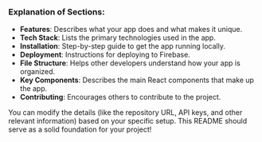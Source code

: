 
### **Explanation of Sections**:
- **Features**: Describes what your app does and what makes it unique.
- **Tech Stack**: Lists the primary technologies used in the app.
- **Installation**: Step-by-step guide to get the app running locally.
- **Deployment**: Instructions for deploying to Firebase.
- **File Structure**: Helps other developers understand how your app is organized.
- **Key Components**: Describes the main React components that make up the app.
- **Contributing**: Encourages others to contribute to the project.

You can modify the details (like the repository URL, API keys, and other relevant information) based on your specific setup. This README should serve as a solid foundation for your project!
